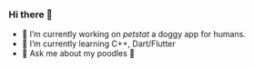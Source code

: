 ### Hi there 👋

- 🔭 I’m currently working on _petstat_ a doggy app for humans.
- 🌱 I’m currently learning C++, Dart/Flutter
- 💬 Ask me about my poodles 🐩

<!--
**cory-g/cory-g** is a ✨ _special_ ✨ repository because its `README.md` (this file) appears on your GitHub profile.
Here are some ideas to get you started:
- 👯 I’m looking to collaborate on ...
- 🤔 I’m looking for help with ...
- 📫 How to reach me: 
- 😄 Pronouns: ...
- ⚡ Fun fact: ...
-->
